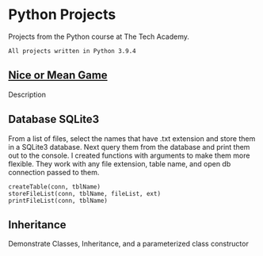 # Python Projects 
Projects from the Python course at The Tech Academy.
```
All projects written in Python 3.9.4
```

## [Nice or Mean Game](https://github.com/aglorenz/Python-Projects/tree/main/Nice%20or%20Mean%20Game)
Description

## Database SQLite3
From a list of files, select the names that have .txt extension and store them in a SQLite3 database.  Next query them from the database and print them out to the console.  I created functions with arguments to make them more flexible.  They work with any file extension, table name, and open db connection passed to them.
```
createTable(conn, tblName)
storeFileList(conn, tblName, fileList, ext)
printFileList(conn, tblName)
```

## Inheritance
Demonstrate Classes, Inheritance, and a parameterized class constructor

